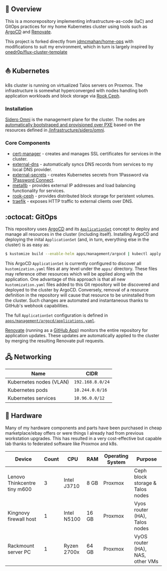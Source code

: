 ## 📖 Overview

This is a monorepository implementing infrastructure-as-code (IaC) and GitOps practices for my home Kubernetes cluster using tools such as [ArgoCD](https://github.com/argoproj/argo-cd) and [Renovate](https://github.com/renovatebot/renovate).

This project is forked directly from [jdmcmahan/home-ops](https://github.com/jdmcmahan/home-ops) with modifications to suit my environment, which in turn is largely inspired by [onedr0p/flux-cluster-template](https://github.com/onedr0p/flux-cluster-template) 

## ⛵ Kubernetes

k8s cluster is running on virtualized Talos servers on Proxmox. The infrastructure is somewhat hyperconverged with nodes handling both application workloads and block storage via [Rook Ceph](https://github.com/rook/rook).

### Installation

[Sidero Omni](https://www.siderolabs.com/platform/saas-for-kubernetes/) is the management plane for the cluster. The nodes are [automatically bootstraped and provisioned over PXE](https://omni.siderolabs.com/docs/how-to-guides/how-to-register-a-bare-metal-machine-pxe/) based on the resources defined in [/infrastructure/sidero/omni](https://github.com/jdmcmahan/home-ops/tree/main/infrastructure/sidero/omni).

### Core Components

- [cert-manager](https://github.com/cert-manager/cert-manager) - creates and manages SSL certificates for services in the cluster.
- [external-dns](https://github.com/kubernetes-sigs/external-dns) - automatically syncs DNS records from services to my local DNS provider.
- [external-secrets](https://github.com/external-secrets/external-secrets/) - creates Kubernetes secrets from 1Password via [1Password Connect](https://github.com/1Password/connect).
- [metallb](https://github.com/metallb/metallb) - provides external IP addresses and load balancing functionality for services.
- [rook-ceph](https://github.com/rook/rook) - provides distributed block storage for peristent volumes.
- [traefik](https://github.com/traefik/traefik) - exposes HTTP traffic to external clients over DNS.

## :octocat: GitOps

This repository uses [ArgoCD](https://github.com/argoproj/argo-cd) and its [`ApplicationSet`](https://argo-cd.readthedocs.io/en/stable/user-guide/application-set) concept to deploy and manage all resources in the cluster (including itself). Installing ArgoCD and deploying the inital `ApplicationSet` (and, in turn, everything else in the cluster) is as easy as:

```bash
$ kustomize build --enable-helm apps/management/argocd | kubectl apply -f -
```

This ArgoCD `ApplicationSet` is currently configured to discover all `kustomization.yaml` files at any level under the `apps/` directory. These files may reference other resources which will be applied along with the application. One advantage of this approach is that all new `kustomization.yaml` files added to this Git repository will be discovered and deployed to the cluster by ArgoCD. Conversely, removal of a resource definition in the repository will cause that resource to be uninstalled from the cluster. Such changes are automated and instantaneous thanks to GitHub's webhook capabilities.

The full `ApplicationSet` configuration is defined in [`apps/management/argocd/applications.yaml`](apps/management/argocd/applications.yaml).

[Renovate](https://github.com/renovatebot/renovate) (running as a [GitHub App](https://github.com/apps/renovate)) monitors the entire repository for application updates. These updates are automatically applied to the cluster by merging the resulting Renovate pull requests.

## 🖧 Networking

| Name                    | CIDR              |
|-------------------------|-------------------|
| Kubernetes nodes (VLAN) | `192.168.8.0/24`  |
| Kubernetes pods         | `10.244.0.0/16`   |
| Kubernetes services     | `10.96.0.0/12`    |

## 🔧 Hardware

Many of my hardware components and parts have been purchased in cheap marketplace/ebay offers or were things I already had from previous workstation upgrades. This has resulted in a very cost-effective but capable lab thanks to federated software like Proxmox and k8s.

| Device                      | Count | CPU              | RAM   | Operating System | Purpose                                      |
|-----------------------------|-------|------------------|-------|------------------|----------------------------------------------|
| Lenovo Thinkcentre tiny m600| 3     | Intel J3710      | 8 GB  | Proxmox          | Ceph block storage & Talos nodes             |
| Kingnovy firewall host      | 1     | Intel N5100      | 16 GB | Proxmox          | Vyos router (HA), Talos nodes                |
| Rackmount server PC         | 1     | Ryzen 2700x      | 64 GB | Proxmox          | VyOS router (HA), NAS, other VMs             |


